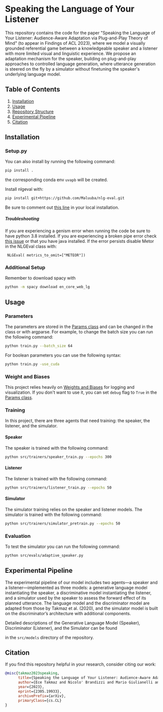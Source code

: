 # Speaking the Language of Your Listener

This repository contains the code for the paper "Speaking the Language of Your Listener: Audience-Aware Adaptation via Plug-and-Play Theory of Mind" (to appear in Findings of ACL 2023), where we model a visually grounded referential
game between a knowledgeable speaker and a listener with more limited visual and linguistic experience. We propose an
adaptation mechanism for the speaker, building on plug-and-play approaches to controlled language generation, where
utterance generation is steered on the fly by a simulator without finetuning the speaker's underlying language model.

## Table of Contents

1. [Installation](#installation)
2. [Usage](#usage)
3. [Repository Structure](#repository-structure)
4. [Experimental Pipeline](#experimental-pipeline)
5. [Citation](#citation)

## Installation

### Setup.py

You can also install by running the following command:

```bash
pip install .
```
the corresponding conda env `uvapb` will be created.

Install nlgeval with:

```bash
pip install git+https://github.com/Maluuba/nlg-eval.git
```

Be sure to comment out [this line](https://github.com/Maluuba/nlg-eval/blob/7f7993035a2f4729a15d20040fd904933ea58767/nlgeval/__init__.py#L289
) in your local installation.

##### Troubleshooting

If you are experiencing a genism error when running the code be sure to have python 3.8 installed.
If you are experiencing a broken pipe error
check [this issue](https://github.com/InnerPeace-Wu/densecap-tensorflow/issues/10) or that you have java installed.
If the error persists disable Metor in the NLGEval class with:

```
 NLGEval( metrics_to_omit=["METEOR"])
```

### Additional Setup

Remember to download spacy with

```bash
python -m spacy download en_core_web_lg
```

## Usage

### Parameters

The parameters are stored in the [Params class](src/commons/Params.py) and can be changed in the class or with argparse.
For example, to change the batch size you can run the following command:

```bash
python train.py --batch_size 64
```

For boolean parameters you can use the following syntax:

```bash
python train.py -use_cuda
```

### Weight and Biases

This project relies heavily on [Weights and Biases](https://wandb.ai/site) for logging and visualization. If you don't
want to use it, you can set `debug` flag to `True` in the [Params class](src/commons/Params.py).

### Training

In this project, there are three agents that need training: the speaker, the listener, and the simulator.

#### Speaker

The speaker is trained with the following command:

```bash
python src/trainers/speaker_train.py --epochs 300
```

#### Listener

The listener is trained with the following command:

```bash
python src/trainers/listener_train.py --epochs 50
```

#### Simulator

The simulator training relies on the speaker and listener models. The simulator is trained with the following command:

```bash
python src/trainers/simulator_pretrain.py --epochs 50
```

### Evaluation

To test the simulator you can run the following command:

```bash
python src/evals/adaptive_speaker.py
```

## Experimental Pipeline

The experimental pipeline of our model includes two agents—a speaker and a listener—implemented as three models: a
generative language model instantiating the speaker, a discriminative model instantiating the listener, and a simulator
used by the speaker to assess the forward effect of its planned utterance. The language model and the discriminator
model are adapted from those by Takmaz et al. (2020), and the simulator model is built on the discriminator’s
architecture with additional components.

Detailed descriptions of the Generative Language Model (Speaker), Discriminator (Listener), and the Simulator can be
found

in the `src/models` directory of the repository.

## Citation

If you find this repository helpful in your research, consider citing our work:

```bib
@misc{takmaz2023speaking,
      title={Speaking the Language of Your Listener: Audience-Aware Adaptation via Plug-and-Play Theory of Mind}, 
      author={Ece Takmaz and Nicolo' Brandizzi and Mario Giulianelli and Sandro Pezzelle and Raquel Fernández},
      year={2023},
      eprint={2305.19933},
      archivePrefix={arXiv},
      primaryClass={cs.CL}
}
```
